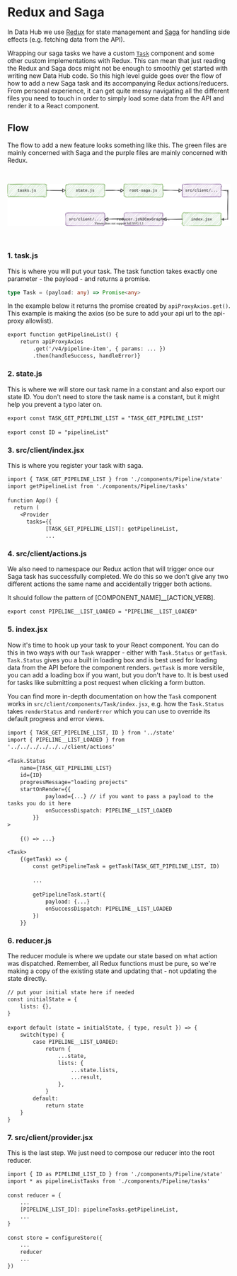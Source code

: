 # Redux and Saga

In Data Hub we use [Redux](https://redux.js.org/) for state management and [Saga](https://redux-saga.js.org/) for handling side effects (e.g. fetching data from the API).

Wrapping our saga tasks we have a custom [`Task`](https://github.com/uktrade/data-hub-frontend/blob/master/src/client/components/Task/index.jsx#L47-L101) component and some other custom implementations with Redux. This can mean that just reading the Redux and Saga docs might not be enough to smoothly get started with writing new Data Hub code. So this high level guide goes over the flow of how to add a new Saga task and its accompanying Redux actions/reducers. From personal experience, it can get quite messy navigating all the different files you need to touch in order to simply load some data from the API and render it to a React component.

## Flow

The flow to add a new feature looks something like this. The green files are mainly concerned with Saga and the purple files are mainly concerned with Redux.

<br />

![redux-saga-flow](./redux-saga-flow.svg)

<br />

### 1. task.js

This is where you will put your task. The task function takes exactly one parameter - the payload - and returns a promise.

```ts
type Task = (payload: any) => Promise<any>
```

In the example below it returns the promise created by `apiProxyAxios.get()`. This example is making the axios (so be sure to add your api url to the api-proxy allowlist).

```
export function getPipelineList() {
    return apiProxyAxios
        .get('/v4/pipeline-item', { params: ... })
        .then(handleSuccess, handleError)}
```

### 2. state.js

This is where we will store our task name in a constant and also export our state ID. You don't need to store the task name is a constant, but it might help you prevent a typo later on.

```
export const TASK_GET_PIPELINE_LIST = "TASK_GET_PIPELINE_LIST"

export const ID = "pipelineList"
```

### 3. src/client/index.jsx

This is where you register your task with saga.

```
import { TASK_GET_PIPELINE_LIST } from './components/Pipeline/state'
import getPipelineList from './components/Pipeline/tasks'

function App() {
  return (
    <Provider
      tasks={{
            [TASK_GET_PIPELINE_LIST]: getPipelineList,
            ...
```

### 4. src/client/actions.js

We also need to namespace our Redux action that will trigger once our Saga task has successfully completed. We do this so we don't give any two different actions the same name and accidentally trigger both actions.

It should follow the pattern of [COMPONENT_NAME]\_\_[ACTION_VERB].

```
export const PIPELINE__LIST_LOADED = "PIPELINE__LIST_LOADED"
```

### 5. index.jsx

Now it's time to hook up your task to your React component. You can do this in two ways with our `Task` wrapper - either with `Task.Status` or `getTask`. `Task.Status` gives you a built in loading box and is best used for loading data from the API before the component renders. `getTask` is more versitile, you can add a loading box if you want, but you don't have to. It is best used for tasks like submitting a post request when clicking a form button.

You can find more in-depth documentation on how the `Task` component works in `src/client/components/Task/index.jsx`, e.g. how the `Task.Status` takes `renderStatus` and `renderError` which you can use to override its default progress and error views.

```
import { TASK_GET_PIPELINE_LIST, ID } from '../state'
import { PIPELINE__LIST_LOADED } from '../../../../../../client/actions'

<Task.Status
    name={TASK_GET_PIPELINE_LIST}
    id={ID}
    progressMessage="loading projects"
    startOnRender={{
            payload={...} // if you want to pass a payload to the tasks you do it here
            onSuccessDispatch: PIPELINE__LIST_LOADED
        }}
>

    {() => ...}
```

```
<Task>
    {(getTask) => {
        const getPipelineTask = getTask(TASK_GET_PIPELINE_LIST, ID)

        ...

        getPipelineTask.start({
            payload: {...}
            onSuccessDispatch: PIPELINE__LIST_LOADED
        })
    }}
```

### 6. reducer.js

The reducer module is where we update our state based on what action was dispatched. Remember, all Redux functions must be pure, so we're making a copy of the existing state and updating that - not updating the state directly.

```
// put your initial state here if needed
const initialState = {
    lists: {},
}

export default (state = initialState, { type, result }) => {
    switch(type) {
        case PIPELINE__LIST_LOADED:
            return {
                ...state,
                lists: {
                    ...state.lists,
                    ...result,
                },
            }
        default:
            return state
    }
}
```

### 7. src/client/provider.jsx

This is the last step. We just need to compose our reducer into the root reducer.

```
import { ID as PIPELINE_LIST_ID } from './components/Pipeline/state'
import * as pipelineListTasks from './components/Pipeline/tasks'

const reducer = {
    ...
    [PIPELINE_LIST_ID]: pipelineTasks.getPipelineList,
    ...
}

const store = configureStore({
    ...
    reducer
    ...
})

```
